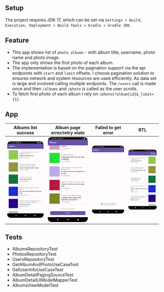 ## Setup

The project requires JDK 17, which can be set
via `Settings > Build, Execution, Deployment > Build Tools > Gradle > Gradle JDK`.

## Feature

- This app shows list of `photo albums` - with album title, username, photo name and photo image.
- The app only shows the first photo of each album.
- The implementation is based on the pagination support via the api endpoints with `start`
  and `limit`
  offsets. I choose pagination solution to ensures network and system resources are used
  efficiently.
  As data set is large and involved calling multiple endpoints.
  The `/users` call is made once and then `/albums` and `/photo` is called as the user scrolls.
- To fetch first photo of each album I rely on `/photos?album{id}&_limit={1}`.

## App

| Albums list success                 | Album page error/retry state            | Failed to get error                | RTL                         |
|-------------------------------------|-----------------------------------------|------------------------------------|-----------------------------|
| ![](images/albums_success_page.png) | ![](images/paged_error_retry_state.png) | ![](images/failed_to_get_user.png) | ![](images/success_rtl.png) |

## Tests

- AlbumsRepositoryTest
- PhotosRepositoryTest
- UsersRepositoryTest
- GetAlbumAndPhotoUseCaseTest
- GetUserInfoUseCaseTest
- AlbumDetailPagingSourceTest
- AlbumDetailUIModelMapperTest
- AlbumsViewModelTest
